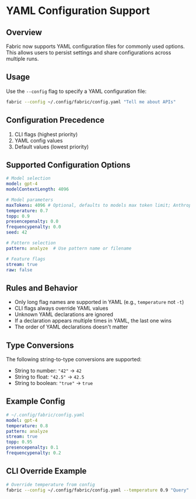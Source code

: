 # YAML Configuration Support

## Overview

Fabric now supports YAML configuration files for commonly used options. This allows users to persist settings and share configurations across multiple runs.

## Usage

Use the `--config` flag to specify a YAML configuration file:

```bash
fabric --config ~/.config/fabric/config.yaml "Tell me about APIs"
```

## Configuration Precedence

1. CLI flags (highest priority)
2. YAML config values
3. Default values (lowest priority)

## Supported Configuration Options

```yaml
# Model selection
model: gpt-4
modelContextLength: 4096

# Model parameters
maxTokens: 4096 # Optional, defaults to models max token limit; Anthropic defaults to 4096
temperature: 0.7
topp: 0.9
presencepenalty: 0.0
frequencypenalty: 0.0
seed: 42

# Pattern selection
pattern: analyze  # Use pattern name or filename

# Feature flags
stream: true
raw: false
```

## Rules and Behavior

- Only long flag names are supported in YAML (e.g., `temperature` not `-t`)
- CLI flags always override YAML values
- Unknown YAML declarations are ignored
- If a declaration appears multiple times in YAML, the last one wins
- The order of YAML declarations doesn't matter

## Type Conversions

The following string-to-type conversions are supported:

- String to number: `"42"` → `42`
- String to float: `"42.5"` → `42.5`
- String to boolean: `"true"` → `true`

## Example Config

```yaml
# ~/.config/fabric/config.yaml
model: gpt-4
temperature: 0.8
pattern: analyze
stream: true
topp: 0.95
presencepenalty: 0.1
frequencypenalty: 0.2
```

## CLI Override Example

```bash
# Override temperature from config
fabric --config ~/.config/fabric/config.yaml --temperature 0.9 "Query"
```
